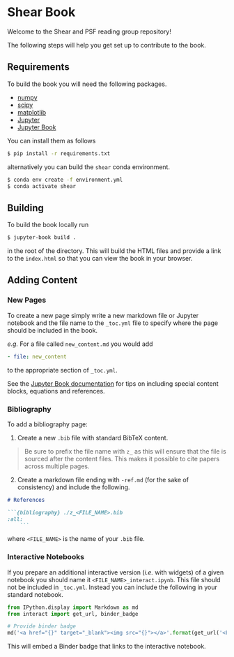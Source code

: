 # Shear Book

Welcome to the Shear and PSF reading group repository!

The following steps will help you get set up to contribute to the book.

## Requirements

To build the book you will need the following packages.

- [numpy](https://numpy.org/)
- [scipy](https://www.scipy.org/)
- [matplotlib](https://matplotlib.org/)
- [Jupyter](https://jupyter.org/)
- [Jupyter Book](https://jupyterbook.org/intro.html)

You can install them as follows

```bash
$ pip install -r requirements.txt
```

alternatively you can build the `shear` conda environment.

```bash
$ conda env create -f environment.yml
$ conda activate shear
```

## Building

To build the book locally run

```bash
$ jupyter-book build .
```

in the root of the directory. This will build the HTML files and provide a link to the `index.html` so that you can view the book in your browser.

## Adding Content

### New Pages

To create a new page simply write a new markdown file or Jupyter notebook and the file name to the `_toc.yml` file to specify where the page should be included in the book.

*e.g.* For a file called `new_content.md` you would add

```yaml
- file: new_content
```

to the appropriate section of `_toc.yml`.

See the [Jupyter Book documentation](https://jupyterbook.org/content/content-blocks.html) for tips on including special content blocks, equations and references.

### Bibliography

To add a bibliography page:

1. Create a new `.bib` file with standard BibTeX content.  
> Be sure to prefix the file name with `z_` as this will ensure that the file is sourced after the content files. This makes it possible to cite papers across multiple pages.

2. Create a markdown file ending with `-ref.md` (for the sake of consistency) and include the following.

```markdown
# References

```{bibliography} ./z_<FILE_NAME>.bib
:all:
    ```
```

where `<FILE_NAME>` is the name of your `.bib` file.

### Interactive Notebooks

If you prepare an additional interactive version (*i.e.* with widgets) of a given notebook you should name it `<FILE_NAME>_interact.ipynb`. This file should not be included in `_toc.yml`. Instead you can include the following in your standard notebook.

```python
from IPython.display import Markdown as md
from interact import get_url, binder_badge

# Provide binder badge
md('<a href="{}" target="_blank"><img src="{}"></a>'.format(get_url('<FILE_NAME>'), binder_badge))
```

This will embed a Binder badge that links to the interactive notebook.
